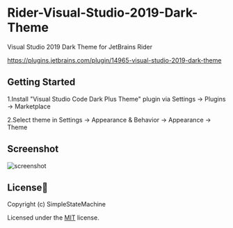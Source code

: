 # Rider-Visual-Studio-2019-Dark-Theme
 Visual Studio 2019 Dark Theme for JetBrains Rider
 
 https://plugins.jetbrains.com/plugin/14965-visual-studio-2019-dark-theme
 
## Getting Started

1.Install "Visual Studio Code Dark Plus Theme" plugin via Settings → Plugins → Marketplace

2.Select theme in Settings → Appearance & Behavior → Appearance → Theme

## Screenshot

![screenshot](https://github.com/RomanSoloweow/Rider-Visual-Studio-2019-Dark-Theme/blob/master/Screenshot.png)

## License📑

Copyright (c) SimpleStateMachine

Licensed under the [MIT](LICENSE) license.
